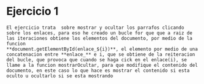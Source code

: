 # Ejercicio 1

    El ejercicio trata  sobre mostrar y ocultar los parrafos clicando sobre los enlaces, para eso he creado un bucle for que que a raiz de las iteraciones obtiene los elementos del documento, por medio de la funcion
    **document.getElementById(enlace_${i})**, el elemento por medio de una 
    concatenacion entre **enlace_** e i, que se obtiene de la reiteracion del bucle, que provoca que cuando se haga cick en el enlace(i), se llame a la funcion mostrarOcultar, para que modifique el contenido del documento, en este caso lo que hace es mostrar el contenido si esta oculto u ocultarlo si se esta mostrando

